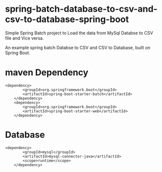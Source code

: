 # spring-batch-database-to-csv-and-csv-to-database-spring-boot

Simple Spring Batch project to Load the data from MySql Databse to CSV file and Vice versa.

An example spring batch Databse to CSV and CSV to Database, built on Spring Boot.

# maven Dependency
    <dependency>
			<groupId>org.springframework.boot</groupId>
			<artifactId>spring-boot-starter-batch</artifactId>
		</dependency>
		<dependency>
			<groupId>org.springframework.boot</groupId>
			<artifactId>spring-boot-starter-web</artifactId>
		</dependency>
    
  # Database
    <dependency>
			<groupId>mysql</groupId>
			<artifactId>mysql-connector-java</artifactId>
			<scope>runtime</scope>
		</dependency>
